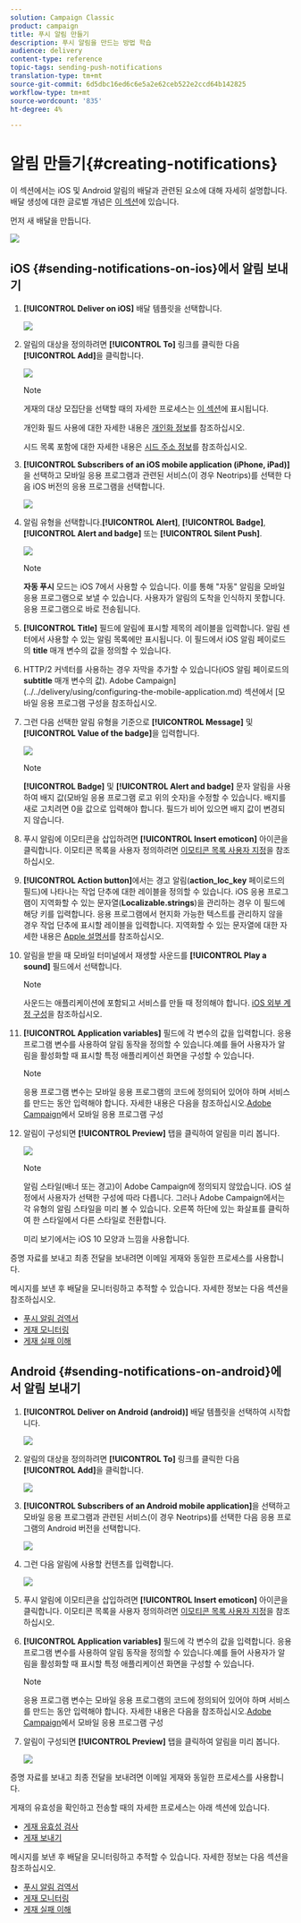 ```yaml
---
solution: Campaign Classic
product: campaign
title: 푸시 알림 만들기
description: 푸시 알림을 만드는 방법 학습
audience: delivery
content-type: reference
topic-tags: sending-push-notifications
translation-type: tm+mt
source-git-commit: 6d5dbc16ed6c6e5a2e62ceb522e2ccd64b142825
workflow-type: tm+mt
source-wordcount: '835'
ht-degree: 4%

---
```



# 알림 만들기{#creating-notifications}

이 섹션에서는 iOS 및 Android 알림의 배달과 관련된 요소에 대해 자세히 설명합니다. 배달 생성에 대한 글로벌 개념은 [이 섹션](../../delivery/using/steps-about-delivery-creation-steps.md)에 있습니다.

먼저 새 배달을 만듭니다.

![](assets/nmac_delivery_1.png)

## iOS {#sending-notifications-on-ios}에서 알림 보내기

1. **[!UICONTROL Deliver on iOS]** 배달 템플릿을 선택합니다.

   ![](assets/nmac_delivery_ios_1.png)

1. 알림의 대상을 정의하려면 **[!UICONTROL To]** 링크를 클릭한 다음 **[!UICONTROL Add]**&#x200B;을 클릭합니다.

   ![](assets/nmac_delivery_ios_2.png)

   >[!NOTE]
   >
   >게재의 대상 모집단을 선택할 때의 자세한 프로세스는 [이 섹션](../../delivery/using/steps-defining-the-target-population.md)에 표시됩니다.
   >
   >개인화 필드 사용에 대한 자세한 내용은 [개인화 정보](../../delivery/using/about-personalization.md)를 참조하십시오.
   >
   >시드 목록 포함에 대한 자세한 내용은 [시드 주소 정보](../../delivery/using/about-seed-addresses.md)를 참조하십시오.

1. **[!UICONTROL Subscribers of an iOS mobile application (iPhone, iPad)]**&#x200B;을 선택하고 모바일 응용 프로그램과 관련된 서비스(이 경우 Neotrips)를 선택한 다음 iOS 버전의 응용 프로그램을 선택합니다.

   ![](assets/nmac_delivery_ios_3.png)

1. 알림 유형을 선택합니다.**[!UICONTROL Alert]**, **[!UICONTROL Badge]**, **[!UICONTROL Alert and badge]** 또는 **[!UICONTROL Silent Push]**.

   ![](assets/nmac_delivery_ios_4.png)

   >[!NOTE]
   >
   >**자동 푸시** 모드는 iOS 7에서 사용할 수 있습니다. 이를 통해 &quot;자동&quot; 알림을 모바일 응용 프로그램으로 보낼 수 있습니다. 사용자가 알림의 도착을 인식하지 못합니다. 응용 프로그램으로 바로 전송됩니다.

1. **[!UICONTROL Title]** 필드에 알림에 표시할 제목의 레이블을 입력합니다. 알림 센터에서 사용할 수 있는 알림 목록에만 표시됩니다. 이 필드에서 iOS 알림 페이로드의 **title** 매개 변수의 값을 정의할 수 있습니다.

1. HTTP/2 커넥터를 사용하는 경우 자막을 추가할 수 있습니다(iOS 알림 페이로드의 **subtitle** 매개 변수의 값). Adobe Campaign](../../delivery/using/configuring-the-mobile-application.md) 섹션에서 [모바일 응용 프로그램 구성을 참조하십시오.

1. 그런 다음 선택한 알림 유형을 기준으로 **[!UICONTROL Message]** 및 **[!UICONTROL Value of the badge]**&#x200B;을 입력합니다.

   ![](assets/nmac_delivery_ios_5.png)

   >[!NOTE]
   >
   >**[!UICONTROL Badge]** 및  **[!UICONTROL Alert and badge]** 문자 알림을 사용하여 배지 값(모바일 응용 프로그램 로고 위의 숫자)을 수정할 수 있습니다. 배지를 새로 고치려면 0을 값으로 입력해야 합니다. 필드가 비어 있으면 배지 값이 변경되지 않습니다.

1. 푸시 알림에 이모티콘을 삽입하려면 **[!UICONTROL Insert emoticon]** 아이콘을 클릭합니다. 이모티콘 목록을 사용자 정의하려면 [이모티콘 목록 사용자 지정](../../delivery/using/customizing-emoticon-list.md)을 참조하십시오.

1. **[!UICONTROL Action button]**&#x200B;에서는 경고 알림(**action_loc_key** 페이로드의 필드)에 나타나는 작업 단추에 대한 레이블을 정의할 수 있습니다. iOS 응용 프로그램이 지역화할 수 있는 문자열(**Localizable.strings**)을 관리하는 경우 이 필드에 해당 키를 입력합니다. 응용 프로그램에서 현지화 가능한 텍스트를 관리하지 않을 경우 작업 단추에 표시할 레이블을 입력합니다. 지역화할 수 있는 문자열에 대한 자세한 내용은 [Apple 설명서](https://developer.apple.com/library/archive/documentation/NetworkingInternet/Conceptual/RemoteNotificationsPG/CreatingtheNotificationPayload.html#//apple_ref/doc/uid/TP40008194-CH10-SW1)를 참조하십시오.
1. 알림을 받을 때 모바일 터미널에서 재생할 사운드를 **[!UICONTROL Play a sound]** 필드에서 선택합니다.

   >[!NOTE]
   >
   >사운드는 애플리케이션에 포함되고 서비스를 만들 때 정의해야 합니다. [iOS 외부 계정 구성](../../delivery/using/configuring-the-mobile-application.md#configuring-external-account-ios)을 참조하십시오.

1. **[!UICONTROL Application variables]** 필드에 각 변수의 값을 입력합니다. 응용 프로그램 변수를 사용하여 알림 동작을 정의할 수 있습니다.예를 들어 사용자가 알림을 활성화할 때 표시할 특정 애플리케이션 화면을 구성할 수 있습니다.

   >[!NOTE]
   >
   >응용 프로그램 변수는 모바일 응용 프로그램의 코드에 정의되어 있어야 하며 서비스를 만드는 동안 입력해야 합니다. 자세한 내용은 다음을 참조하십시오.[Adobe Campaign](../../delivery/using/configuring-the-mobile-application.md)에서 모바일 응용 프로그램 구성

1. 알림이 구성되면 **[!UICONTROL Preview]** 탭을 클릭하여 알림을 미리 봅니다.

   ![](assets/nmac_intro_2.png)

   >[!NOTE]
   >
   >알림 스타일(배너 또는 경고)이 Adobe Campaign에 정의되지 않았습니다. iOS 설정에서 사용자가 선택한 구성에 따라 다릅니다. 그러나 Adobe Campaign에서는 각 유형의 알림 스타일을 미리 볼 수 있습니다. 오른쪽 하단에 있는 화살표를 클릭하여 한 스타일에서 다른 스타일로 전환합니다.
   >
   >미리 보기에서는 iOS 10 모양과 느낌을 사용합니다.

증명 자료를 보내고 최종 전달을 보내려면 이메일 게재와 동일한 프로세스를 사용합니다.

메시지를 보낸 후 배달을 모니터링하고 추적할 수 있습니다. 자세한 정보는 다음 섹션을 참조하십시오.

* [푸시 알림 검역서](../../delivery/using/understanding-quarantine-management.md#push-notification-quarantines)
* [게재 모니터링](../../delivery/using/about-delivery-monitoring.md)
* [게재 실패 이해](../../delivery/using/understanding-delivery-failures.md)

## Android {#sending-notifications-on-android}에서 알림 보내기

1. **[!UICONTROL Deliver on Android (android)]** 배달 템플릿을 선택하여 시작합니다.

   ![](assets/nmac_delivery_android_1.png)

1. 알림의 대상을 정의하려면 **[!UICONTROL To]** 링크를 클릭한 다음 **[!UICONTROL Add]**&#x200B;을 클릭합니다.

   ![](assets/nmac_delivery_android_2.png)

1. **[!UICONTROL Subscribers of an Android mobile application]**&#x200B;을 선택하고 모바일 응용 프로그램과 관련된 서비스(이 경우 Neotrips)를 선택한 다음 응용 프로그램의 Android 버전을 선택합니다.

   ![](assets/nmac_delivery_android_3.png)

1. 그런 다음 알림에 사용할 컨텐츠를 입력합니다.

   ![](assets/nmac_delivery_android_4.png)

1. 푸시 알림에 이모티콘을 삽입하려면 **[!UICONTROL Insert emoticon]** 아이콘을 클릭합니다. 이모티콘 목록을 사용자 정의하려면 [이모티콘 목록 사용자 지정](../../delivery/using/defining-interactive-content.md)을 참조하십시오.

1. **[!UICONTROL Application variables]** 필드에 각 변수의 값을 입력합니다. 응용 프로그램 변수를 사용하여 알림 동작을 정의할 수 있습니다.예를 들어 사용자가 알림을 활성화할 때 표시할 특정 애플리케이션 화면을 구성할 수 있습니다.

   >[!NOTE]
   >
   >응용 프로그램 변수는 모바일 응용 프로그램의 코드에 정의되어 있어야 하며 서비스를 만드는 동안 입력해야 합니다. 자세한 내용은 다음을 참조하십시오.[Adobe Campaign](../../delivery/using/configuring-the-mobile-application.md)에서 모바일 응용 프로그램 구성

1. 알림이 구성되면 **[!UICONTROL Preview]** 탭을 클릭하여 알림을 미리 봅니다.

   ![](assets/nmac_intro_1.png)

증명 자료를 보내고 최종 전달을 보내려면 이메일 게재와 동일한 프로세스를 사용합니다.

게재의 유효성을 확인하고 전송할 때의 자세한 프로세스는 아래 섹션에 있습니다.

* [게재 유효성 검사](../../delivery/using/steps-validating-the-delivery.md)
* [게재 보내기](../../delivery/using/steps-sending-the-delivery.md)

메시지를 보낸 후 배달을 모니터링하고 추적할 수 있습니다. 자세한 정보는 다음 섹션을 참조하십시오.

* [푸시 알림 검역서](../../delivery/using/understanding-quarantine-management.md#push-notification-quarantines)
* [게재 모니터링](../../delivery/using/about-delivery-monitoring.md)
* [게재 실패 이해](../../delivery/using/understanding-delivery-failures.md)
